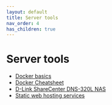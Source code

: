 ```yaml
---
layout: default
title: Server tools
nav_order: 4
has_children: true
---
```


# Server tools

+ [Docker basics](docker)
+ [Docker Cheatsheet](docker-cheatsheet)
+ [D-Link ShareCenter DNS-320L NAS](DNS-320L)
+ [Static web hosting services](web-hosting)

